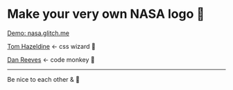# Make your very own NASA logo 🚀

[Demo: nasa.glitch.me](https://nasa.glitch.me)

[Tom Hazeldine](https://codepen.io/tomhazledine/pen/dvKZLg) <- css wizard 🎩

[Dan Reeves](https://twitter.com/dnrvs) <- code monkey 🙈

---

Be nice to each other & 🖖
